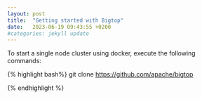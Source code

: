 ```yaml
---
layout: post
title:  "Getting started with Bigtop"
date:   2023-06-19 09:43:55 +0200
#categories: jekyll update
---
```

To start a single node cluster using docker, execute the following commands:

{% highlight bash%}
git clone https://github.com/apache/bigtop

{% endhighlight %}

